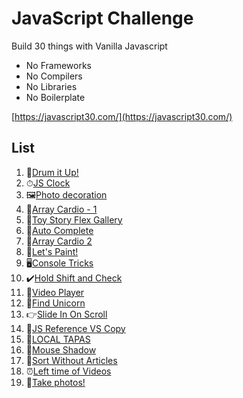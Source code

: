# JavaScript Challenge

Build 30 things with Vanilla Javascript

- No Frameworks
- No Compilers
- No Libraries
- No Boilerplate

[https://javascript30.com/](https://javascript30.com/)

## List

1. 🥁[Drum it Up!](/Drum%20Kit)
2. ⏱[JS Clock](/Clock)
3. 🖼[Photo decoration](/CSS%20Variables)
4. 💪[Array Cardio - 1](/Array%20Cardio%20-%201)
5. 🚂[Toy Story Flex Gallery](/Toy%20Story%20Flex%20Gallery)
6. 👀[Auto Complete](/Auto%20Complete)
7. 💪[Array Cardio 2](/Array%20Cardio%20-%202)
8. 🎨[Let's Paint!](/HTML5%20Canvas)
9. 🖥[Console Tricks](/Dev%20Tools%20Domination)
10. ✔️[Hold Shift and Check](/Multiple%20Checkboxes)
11. 📼[Video Player](/Custom%20Video%20Player)
12. 🦄[Find Unicorn](/Key%20Sequence%20Detection)
13. 👉[Slide In On Scroll](/Slide%20In%20On%20Scroll)
14. 🧐[JS Reference VS Copy](/Reference%20VS%20Copy)
15. 🌮[LOCAL TAPAS](/LocalStorage)
16. 👥[Mouse Shadow](/Mouse%20Move%20Shadow)
17. 🎸[Sort Without Articles](/Sort%20Without%20Articles)
18. ⏰[Left time of Videos](/Adding%20Up%20Times%20with%20Reduce)
19. 📸[Take photos!](/Webcam%20Fun)
